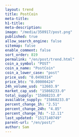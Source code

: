 ```yaml
---
layout: trend
title: PostCoin
meta-title: 
h1-title: 
meta-description: 
image: "/media/350917/post.png"
published: true
allow_search_engine: false
sitemap: false
enable_comment: false
sort_order: 819
permalink: "/en/post/trend.html"
coin_a_symbol: "POST"
coin_a_name: "PostCoin"
coin_a_lower_case: "post"
price_usd: "0.0498314"
price_btc: "0.00000424"
24h_volume_usd: "12603.9"
market_cap_usd: "15868233.0"
total_supply: "15868233.0"
available_supply: "15868233.0"
percent_change_1h: "2.51"
percent_change_24h: "4.85"
percent_change_7d: "-12.11"
last_updated: "1517140749"
parent-url: "/en/post/"
author: Sam
---
```


